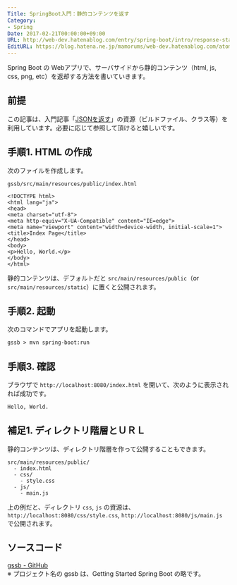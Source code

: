 ```yaml
---
Title: SpringBoot入門：静的コンテンツを返す
Category:
- Spring
Date: 2017-02-21T00:00:00+09:00
URL: http://web-dev.hatenablog.com/entry/spring-boot/intro/response-static-content
EditURL: https://blog.hatena.ne.jp/mamorums/web-dev.hatenablog.com/atom/entry/10328749687219967440
---
```


Spring Boot の Webアプリで、サーバサイドから静的コンテンツ（html, js, css, png, etc）を返却する方法を書いていきます。


## 前提
この記事は、入門記事「[JSONを返す](/entry/spring-boot/intro/response-json)」の資源（ビルドファイル、クラス等）を利用しています。必要に応じて参照して頂けると嬉しいです。


## 手順1. HTML の作成
次のファイルを作成します。

`gssb/src/main/resources/public/index.html`

```
<!DOCTYPE html>
<html lang="ja">
<head>
<meta charset="utf-8">
<meta http-equiv="X-UA-Compatible" content="IE=edge">
<meta name="viewport" content="width=device-width, initial-scale=1">
<title>Index Page</title>
</head>
<body>
<p>Hello, World.</p>
</body>
</html>
```

静的コンテンツは、デフォルトだと `src/main/resources/public`（or `src/main/resources/static`）に置くと公開されます。


## 手順2. 起動
次のコマンドでアプリを起動します。

```txt
gssb > mvn spring-boot:run
```


## 手順3. 確認
ブラウザで `http://localhost:8080/index.html` を開いて、次のように表示されれば成功です。

```txt
Hello, World.
```

## 補足1. ディレクトリ階層とＵＲＬ
静的コンテンツは、ディレクトリ階層を作って公開することもできます。

```
src/main/resources/public/
  - index.html
  - css/
    - style.css
  - js/
    - main.js
```

上の例だと、ディレクトリ `css`, `js` の資源は、`http://localhost:8080/css/style.css`, `http://localhost:8080/js/main.js` で公開されます。


## ソースコード
[gssb - GitHub](https://github.com/mamorum/blog/tree/master/code/gssb)  
※ プロジェクト名の gssb は、Getting Started Spring Boot の略です。
